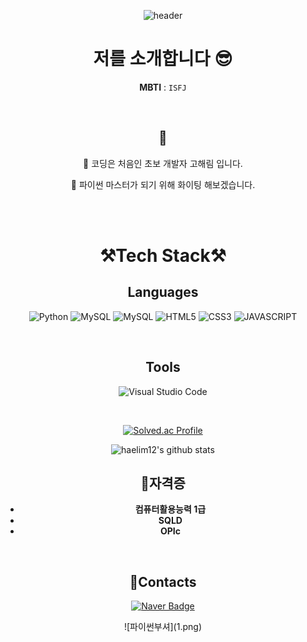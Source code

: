 <div align="center">

![header](https://capsule-render.vercel.app/api?type=waving&&&&color=auto&height=300&section=header&text=welcome&fontSize=150&animation=fadeIn&fontAlignY=30&desc=haelim12's%20GitHub%20Profile&descAlignY=51&descAlign=70)

# 저를 소개합니다 😎

**MBTI** : `ISFJ`

<br/>

## 🐣

🎈 코딩은 처음인 초보 개발자 고해림 입니다. 

🎈 파이썬 마스터가 되기 위해 화이팅 해보겠습니다. 

<br/>
<br/>

# **⚒️Tech Stack⚒️**

## **Languages**
![Python](https://img.shields.io/badge/Python-3776AB.svg?&style=for-the-badge&logo=Python&logoColor=white)
![MySQL](https://img.shields.io/badge/MySQL-4479A1.svg?&style=for-the-badge&logo=MySQL&logoColor=white)
![MySQL](https://img.shields.io/badge/Django-092E20.svg?&style=for-the-badge&logo=Django&logoColor=white)
![HTML5](https://img.shields.io/badge/HTML5-E34F26.svg?&style=for-the-badge&logo=HTML5&logoColor=white)
![CSS3](https://img.shields.io/badge/CSS3-1572B6.svg?&style=for-the-badge&logo=CSS3&logoColor=white)
![JAVASCRIPT](https://img.shields.io/badge/JavaScriipt-F7DF1E.svg?&style=for-the-badge&logo=JavaScript&logoColor=white)

</div>

<br/>

<div align="center">

## **Tools**
![Visual Studio Code](https://img.shields.io/badge/Visual%20Studio%20Code-007ACC.svg?&style=for-the-badge&logo=Visual%20Studio%20Code&logoColor=white)

<br/>

[![Solved.ac Profile](http://mazassumnida.wtf/api/v2/generate_badge?boj=sunny9612)](https://solved.ac/sunny9612/)

![haelim12's github stats](https://github-readme-stats-4i9x.vercel.app/api?username=haelim12&show_icons=true&theme=radical)
<br/>

## **📝자격증**
- **컴퓨터활용능력 1급**
- **SQLD**
- **OPIc**


<br/>

## **📧Contacts**

[![Naver Badge](https://img.shields.io/badge/Naver-03C75A?style=flat-square&logo=Naver&logoColor=white&link=mailto:sunny9612@naver.com)](mailto:sunny9612@naver.com)

</div>

<div align="center">
![파이썬부셔](1.png)













